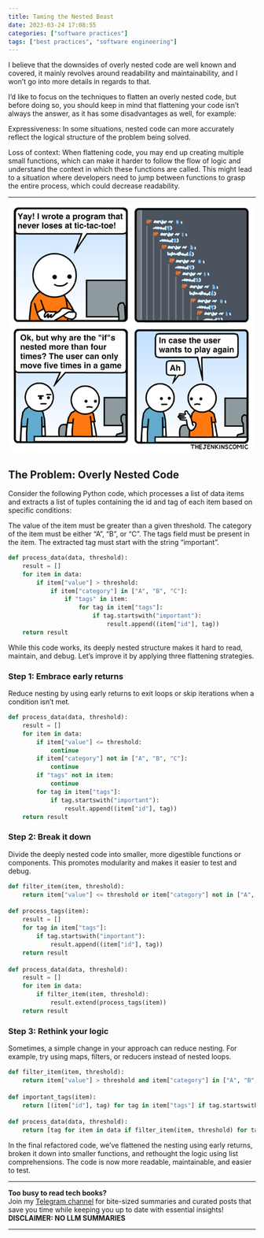 ```yaml
---
title: Taming the Nested Beast
date: 2023-03-24 17:08:55
categories: ["software practices"]
tags: ["best practices", "software engineering"]
---
```


I believe that the downsides of overly nested code are well known and covered, it mainly revolves around readability and maintainability, and I won’t go into more details in regards to that.

I’d like to focus on the techniques to flatten an overly nested code, but before doing so, you should keep in mind that flattening your code isn’t always the answer, as it has some disadvantages as well, for example:

Expressiveness: In some situations, nested code can more accurately reflect the logical structure of the problem being solved.

Loss of context: When flattening code, you may end up creating multiple small functions, which can make it harder to follow the flow of logic and understand the context in which these functions are called. This might lead to a situation where developers need to jump between functions to grasp the entire process, which could decrease readability.

---

![](../nested-code-and-complexity-images/nested-code-comic.webp)


## The Problem: Overly Nested Code

Consider the following Python code, which processes a list of data items and extracts a list of tuples containing the id and tag of each item based on specific conditions:

The value of the item must be greater than a given threshold.
The category of the item must be either “A”, “B”, or “C”.
The tags field must be present in the item.
The extracted tag must start with the string “important”.

```python
def process_data(data, threshold):
    result = []
    for item in data:
        if item["value"] > threshold:
            if item["category"] in ["A", "B", "C"]:
                if "tags" in item:
                    for tag in item["tags"]:
                        if tag.startswith("important"):
                            result.append((item["id"], tag))
    return result
```

While this code works, its deeply nested structure makes it hard to read, maintain, and debug. Let’s improve it by applying three flattening strategies.

### Step 1: Embrace early returns
Reduce nesting by using early returns to exit loops or skip iterations when a condition isn’t met.

```python
def process_data(data, threshold):
    result = []
    for item in data:
        if item["value"] <= threshold:
            continue
        if item["category"] not in ["A", "B", "C"]:
            continue
        if "tags" not in item:
            continue
        for tag in item["tags"]:
            if tag.startswith("important"):
                result.append((item["id"], tag))
    return result
```

### Step 2: Break it down
Divide the deeply nested code into smaller, more digestible functions or components. This promotes modularity and makes it easier to test and debug.

```python
def filter_item(item, threshold):
    return item["value"] <= threshold or item["category"] not in ["A", "B", "C"]:

def process_tags(item):
    result = []
    for tag in item["tags"]:
        if tag.startswith("important"):
            result.append((item["id"], tag))
    return result

def process_data(data, threshold):
    result = []
    for item in data:
        if filter_item(item, threshold):
            result.extend(process_tags(item))
    return result
```

### Step 3: Rethink your logic
Sometimes, a simple change in your approach can reduce nesting. For example, try using maps, filters, or reducers instead of nested loops.

```python
def filter_item(item, threshold):
    return item["value"] > threshold and item["category"] in ["A", "B", "C"]

def important_tags(item):
    return [(item["id"], tag) for tag in item["tags"] if tag.startswith("important")]

def process_data(data, threshold):
    return [tag for item in data if filter_item(item, threshold) for tag in important_tags(item)]
```

In the final refactored code, we’ve flattened the nesting using early returns, broken it down into smaller functions, and rethought the logic using list comprehensions. The code is now more readable, maintainable, and easier to test.


<!-- PROMO BLOCK -->
---

**Too busy to read tech books?**  
Join my [Telegram channel](https://t.me/booksbytes) for bite-sized summaries and curated posts that save you time while keeping you up to date with essential insights!  
**DISCLAIMER: NO LLM SUMMARIES**

---
<!-- END PROMO BLOCK -->

